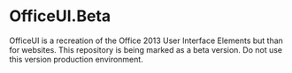 OfficeUI.Beta
=============

OfficeUI is a recreation of the Office 2013 User Interface Elements but than for websites. This repository is being marked as a beta version. Do not use this version production environment.
